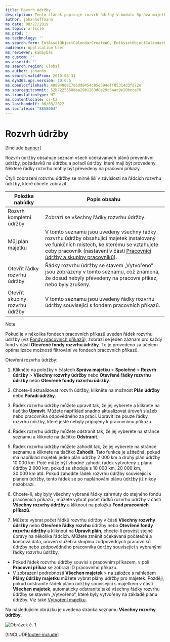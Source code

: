 ```yaml
---
title: Rozvrh údržby
description: Tento článek popisuje rozvrh údržby v modulu Správa majetku.
author: johanhoffmann
ms.date: 08/27/2019
ms.topic: article
ms.prod: ''
ms.technology: ''
ms.search.form: EntAssetObjectCalendarCreateWO, EntAssetObjectCalendarListPagePoolsOpen, EntAssetObjectCalendarListPage, EntAssetObjectCalendarListPagePreviewPart, EntAssetObjectCalendarEdit, EntAssetObjectCalendarAdjust, EntAssetObjectCalendarDiscard, EntAssetObjectCalendarInfoPart
audience: Application User
ms.reviewer: kamaybac
ms.custom: ''
ms.assetid: ''
ms.search.region: Global
ms.author: johanho
ms.search.validFrom: 2019-08-31
ms.dyn365.ops.version: 10.0.5
ms.openlocfilehash: 4089400817d6dd8454c85e594eff05314d3fd72e
ms.sourcegitcommit: 52b7225350daa29b1263d8e29c54ac9e20bcca70
ms.translationtype: HT
ms.contentlocale: cs-CZ
ms.lasthandoff: 06/03/2022
ms.locfileid: "8858004"
---
```

# <a name="maintenance-schedule"></a>Rozvrh údržby

[!include [banner](../../includes/banner.md)]

 

Rozvrh údržby obsahuje seznam všech očekávaných plánů preventivní údržby, požadavků na údržbu a pořadí údržby, které mají být provedeny. Některé řádky rozvrhu mohly být převedeny na pracovní příkazy.

Čtyři zobrazení rozvrhu údržby se mírně liší v závislosti na řádcích rozvrhu údržby, které chcete zobrazit.

| Položka nabídky                  | Popis obsahu                                                                                                                                             |
|----------------------------|----------------------------------------------------------------------------------------------------------------------------------------------------------------------------------------------|
| Rozvrh kompletní údržby       | Zobrazí se všechny řádky rozvrhu údržby.     |
| Můj plán majetku        | V tomto seznamu jsou uvedeny všechny řádky rozvrhu údržby obsahující majetek instalovaný ve funkčních místech, ke kterému se vztahujete coby pracovník (nastavení v části [Pracovníci údržby a skupiny pracovníků](../setup-for-objects/workers-and-worker-groups.md)). |
| Otevřít řádky rozvrhu údržby | Řádky rozvrhu údržby se stavem „Vytvořeno“ jsou zobrazeny v tomto seznamu, což znamená, že dosud nebyly převedeny na pracovní příkaz, nebo byly zrušeny.                                            |
| Otevřít skupiny rozvrhu údržby | V tomto seznamu jsou uvedeny řádky rozvrhu údržby související s fondem pracovních příkazů.                                                                                                                  |

>[!NOTE]
>Pokud je v několika fondech pracovních příkazů uveden řádek rozvrhu údržby (viz [Fondy pracovních příkazů](../work-orders/work-order-pools.md)), zobrazí se jeden záznam pro každý fond v části **Otevřené fondy rozvrhu údržby**. To je provedeno za účelem optimalizace možností filtrování ve fondech pracovních příkazů.

Otevření rozvrhu údržby:

1. Klikněte na položky v částech **Správa majetku** > **Společné** > **Rozvrh údržby** > **Všechny rozvrhy údržby** nebo **Otevřené řádky rozvrhu údržby** nebo **Otevřené fondy rozvrhu údržby**.

2. Chcete-li aktualizovat rozvrh údržby, klikněte na možnost **Plán údržby** nebo **Pořadí údržby**. 

3. Řádek rozvrhu údržby můžete upravit tak, že jej vyberete a kliknete na tlačítko **Upravit**. Můžete například snadno aktualizovat úroveň služeb nebo pracovníka odpovědného za práci. Upravit lze pouze řádky rozvrhu údržby, které ještě nebyly připojeny k pracovnímu příkazu.

4. Řádek rozvrhu údržby můžete odstranit tak, že jej vyberete na stránce seznamu a kliknete na tlačítko **Odstranit**.

5. Řádek rozvrhu údržby můžete zahodit tak, že jej vyberete na stránce seznamu a kliknete na tlačítko **Zahodit**. Tato funkce je užitečná, pokud má například majetek jeden plán údržby 2 000 km a druhý plán údržby 10 000 km. Poté může být vhodné zahodit řádek vytvořený z plánu údržby 2 000 km, pokud se shoduje s 10 000 km, 20 000 km, 30 000 km atd. Pokud zahodíte řádek rozvrhu údržby související s plánem údržby, tento řádek se po naplánování plánu údržby již nikdy nezobrazí.

6. Chcete-li, aby byly všechny vybrané řádky zahrnuty do stejného fondu pracovních příkazů , můžete vybrat počet řádků rozvrhu údržby v části **Všechny rozvrhy údržby** a kliknout na položku **Fond pracovních příkazů**.

7. Můžete vybrat počet řádků rozvrhu údržby v části **Všechny rozvrhy údržby** nebo **Otevřené řádky rozvhu** údržby nebo **Otevřené fondy rozvrhu údržby** a kliknout na **Upravit plán**, chcete-li provést stejné úpravy na několika řádcích. Můžete změnit očekávaná počáteční a koncová data, úroveň služeb a skupinu zodpovědných pracovníků údržby nebo zodpovědného pracovníka údržby související s vybranými řádky rozvrhu údržby.

- Pokud řádek rozvrhu údržby souvisí s pracovním příkazem, v poli **Pracovní příkaz** se zobrazí ID pracovního příkazu.  
- V zobrazení podrobností **Všechen majetek** > na záložce s náhledem **Plány údržby majetku** můžete vybrat plány údržby pro majetek. Později, pokud odstraníte řádek plánu údržby související s majetkem v části **Všechen majetek**, automaticky odstraníte také všechny řádky rozvrhu údržby se stavem „Vytvořeno“, které byly vytvořeny na základě plánu údržby. Viz také [Vytvoření majetku](../objects/create-an-object.md).

Na následujícím obrázku je uvedena stránka seznamu **Všechny rozvrhy údržby**.

![Obrázek č. 1.](media/16-preventive-maintenance.png)



[!INCLUDE[footer-include](../../../includes/footer-banner.md)]